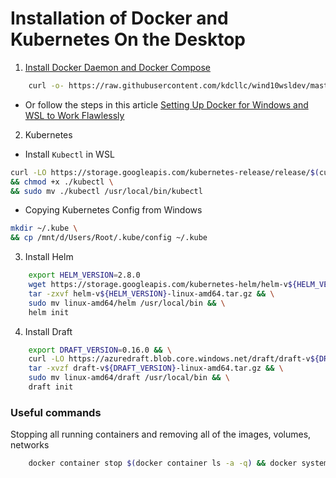 # Installation of Docker and Kubernetes On the Desktop

1. [Install Docker Daemon and Docker Compose](./wsl_docker_setup.sh)

```bash
    curl -o- https://raw.githubusercontent.com/kdcllc/wind10wsldev/master/wsl_docker_setup.sh | sudo bash
```

 - Or follow the steps in this article [Setting Up Docker for Windows and WSL to Work Flawlessly](https://nickjanetakis.com/blog/setting-up-docker-for-windows-and-wsl-to-work-flawlessly)

2. Kubernetes

- Install `Kubectl` in WSL
```bash
curl -LO https://storage.googleapis.com/kubernetes-release/release/$(curl -s https://storage.googleapis.com/kubernetes-release/release/stable.txt)/bin/linux/amd64/kubectl \
&& chmod +x ./kubectl \
&& sudo mv ./kubectl /usr/local/bin/kubectl
```

- Copying Kubernetes Config from Windows

```bash 
mkdir ~/.kube \
&& cp /mnt/d/Users/Root/.kube/config ~/.kube
```

3. Install Helm

```bash
    export HELM_VERSION=2.8.0
    wget https://storage.googleapis.com/kubernetes-helm/helm-v${HELM_VERSION}-linux-amd64.tar.gz && \
    tar -zxvf helm-v${HELM_VERSION}-linux-amd64.tar.gz && \
    sudo mv linux-amd64/helm /usr/local/bin && \
    helm init
```

4. Install Draft

```bash
    export DRAFT_VERSION=0.16.0 && \
    curl -LO https://azuredraft.blob.core.windows.net/draft/draft-v${DRAFT_VERSION}-linux-amd64.tar.gz && \
    tar -xvzf draft-v${DRAFT_VERSION}-linux-amd64.tar.gz && \
    sudo mv linux-amd64/draft /usr/local/bin && \
    draft init
```

### Useful commands

Stopping all running containers and removing all of the images, volumes, networks

```bash
    docker container stop $(docker container ls -a -q) && docker system prune -a -f --volumes
```